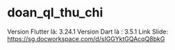 # doan_ql_thu_chi

Version Flutter là: 3.24.1
Version Dart là : 3.5.1
Link Slide: https://sg.docworkspace.com/d/sIGGYktGQAcqQ8bkG
